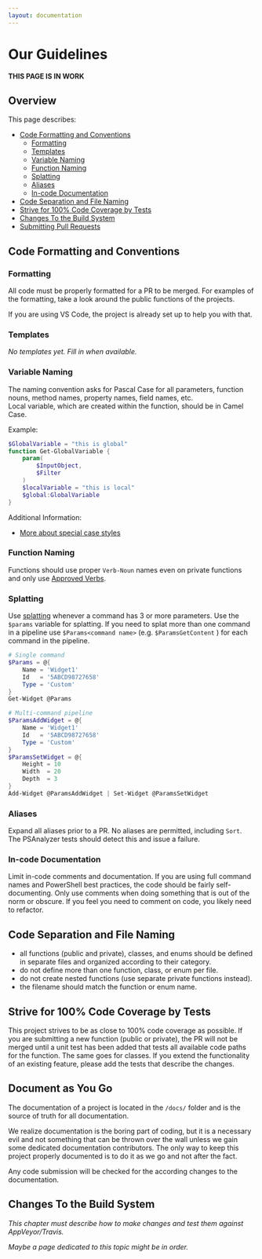 ```yaml
---
layout: documentation
---
```

# Our Guidelines

**THIS PAGE IS IN WORK**

## Overview

This page describes:

* [Code Formatting and Conventions](#code-formatting-and-conventions)
  * [Formatting](#formatting)
  * [Templates](#templates)
  * [Variable Naming](#variable-naming)
  * [Function Naming](#function-naming)
  * [Splatting](#splatting)
  * [Aliases](#aliases)
  * [In-code Documentation](#in-code-documentation)
* [Code Separation and File Naming](#code-separation-and-file-naming)
* [Strive for 100% Code Coverage by Tests](#strive-for-100-code-coverage-by-tests)
* [Changes To the Build System](#changes-to-the-build-system)
* [Submitting Pull Requests](#submitting-pull-requests)

## Code Formatting and Conventions

### Formatting

All code must be properly formatted for a PR to be merged.
For examples of the formatting, take a look around the public functions of the projects.

If you are using VS Code, the project is already set up to help you with that.

### Templates

_No templates yet._
_Fill in when available._

### Variable Naming

The naming convention asks for Pascal Case for all parameters, function nouns, method names, property names, field names, etc.  
Local variable, which are created within the function, should be in Camel Case.

Example:

```powershell
$GlobalVariable = "this is global"
function Get-GlobalVariable {
    param(
        $InputObject,
        $Filter
    )
    $localVariable = "this is local"
    $global:GlobalVariable
}
```

Additional Information:
* [More about special case styles](https://en.wikipedia.org/wiki/Letter_case#Special_case_styles)

### Function Naming

Functions should use proper `Verb-Noun` names even on private functions
and only use [Approved Verbs](https://msdn.microsoft.com/en-us/library/ms714428(v=vs.85).aspx).

### Splatting

Use [splatting] whenever a command has 3 or more parameters. Use the `$params` variable for splatting.
If you need to splat more than one command in a pipeline use `$Params<command name>` (e.g. `$ParamsGetContent` ) for each command in the pipeline.

```powershell
# Single command
$Params = @{
    Name = 'Widget1'
    Id   = '5ABCD98727658'
    Type = 'Custom'
}
Get-Widget @Params

# Multi-command pipeline
$ParamsAddWidget = @{
    Name = 'Widget1'
    Id   = '5ABCD98727658'
    Type = 'Custom'
}
$ParamsSetWidget = @{
    Height = 10
    Width  = 20
    Depth  = 3
}
Add-Widget @ParamsAddWidget | Set-Widget @ParamsSetWidget
```

### Aliases

Expand all aliases prior to a PR.
No aliases are permitted, including `Sort`.
The PSAnalyzer tests should detect this and issue a failure.

### In-code Documentation

Limit in-code comments and documentation.
If you are using full command names and PowerShell best practices, the code should be fairly self-documenting.
Only use comments when doing something that is out of the norm or obscure.
If you feel you need to comment on code, you likely need to refactor.

## Code Separation and File Naming

* all functions (public and private), classes, and enums should be defined in separate files and organized according to their category.
* do not define more than one function, class, or enum per file.
* do not create nested functions (use separate private functions instead).
* the filename should match the function or enum name.

## Strive for 100% Code Coverage by Tests

This project strives to be as close to 100% code coverage as possible.
If you are submitting a new function (public or private), the PR will not be merged until a unit test has been added that tests all available code paths for the function.
The same goes for classes.
If you extend the functionality of an existing feature, please add the tests that describe the changes.

## Document as You Go

The documentation of a project is located in the `/docs/` folder and is the source of truth for all documentation.

We realize documentation is the boring part of coding, but it is a necessary evil and not something that can be thrown over the wall unless we gain some dedicated documentation contributors.
The only way to keep this project properly documented is to do it as we go and not after the fact.

Any code submission will be checked for the according changes to the documentation.

## Changes To the Build System

_This chapter must describe how to make changes and test them against AppVeyor/Travis._

_Maybe a page dedicated to this topic might be in order._

<!-- reference-style links -->
  [splatting]: https://docs.microsoft.com/en-us/powershell/module/microsoft.powershell.core/about/about_splatting
